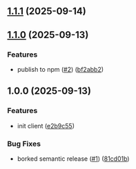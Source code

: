 ## [1.1.1](https://github.com/jacobboykin/amazing-marvin-client-js/compare/v1.1.0...v1.1.1) (2025-09-14)

## [1.1.0](https://github.com/jacobboykin/amazing-marvin-client-js/compare/v1.0.0...v1.1.0) (2025-09-13)


### Features

* publish to npm ([#2](https://github.com/jacobboykin/amazing-marvin-client-js/issues/2)) ([bf2abb2](https://github.com/jacobboykin/amazing-marvin-client-js/commit/bf2abb251ac488aedacf0b2ed998642b399e1adf))

## 1.0.0 (2025-09-13)


### Features

* init client ([e2b9c55](https://github.com/jacobboykin/amazing-marvin-client-js/commit/e2b9c55f11ecdb0c63d2e3d3042cef44207ab074))


### Bug Fixes

* borked semantic release ([#1](https://github.com/jacobboykin/amazing-marvin-client-js/issues/1)) ([81cd01b](https://github.com/jacobboykin/amazing-marvin-client-js/commit/81cd01b7fc9c2f4c4abf743698c9214ed142b2b2))
